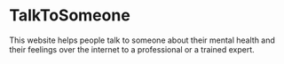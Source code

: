 # TalkToSomeone
This website helps people talk to someone about their mental health and their feelings over the internet to a professional or a trained expert.
